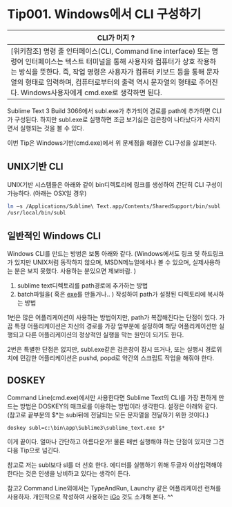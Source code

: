 # Tip001. Windows에서 CLI 구성하기

| CLI가 머지 ? |
| -- |
| [위키참조] 명령 줄 인터페이스(CLI, Command line interface) 또는 명령어 인터페이스는 텍스트 터미널을 통해 사용자와 컴퓨터가 상호 작용하는 방식을 뜻한다. 즉, 작업 명령은 사용자가 컴퓨터 키보드 등을 통해 문자열의 형태로 입력하며, 컴퓨터로부터의 출력 역시 문자열의 형태로 주어진다. Windows사용자에게 cmd.exe로 생각하면 된다. |

Sublime Text 3 Build 3066에서 subl.exe가 추가되어 경로를 path에 추가하면 CLI가 구성된다. 하지만 subl.exe로 실행하면 조금 보기싫은 검은창이 나타났다가 사라지면서 실행되는 것을 볼 수 있다.

이번 Tip은 Windows기반(cmd.exe)에서 위 문제점을 해결한 CLI구성을 살펴본다.

## UNIX기반 CLI

UNIX기반 시스템들은 아래와 같이 bin디렉토리에 링크를 생성하여 간단히 CLI 구성이 가능하다. (아래는 OSX일 경우)

```Bash
ln –s /Applications/Sublime\ Text.app/Contents/SharedSupport/bin/subl
/usr/local/bin/subl
```

## 일반적인 Windows CLI

Windows CLI를 만드는 방벙은 보통 아래와 같다. (Windows에서도 링크 및 하드링크가 있지만 UNIX처럼 동작하지 않으며, MSDN메뉴얼에서나 볼 수 있으며, 실제사용하는 분은 보지 못했다. 사용하는 분있으면 제보바람. )

1. sublime text디렉토리를 path경로에 추가하는 방법
2. batch파일을( 혹은 [ exe](https://scotch.io/tutorials/open-sublime-text-from-the-command-line-using-subl-exe-windows)를 만들거나.. ) 작성하여 path가 설정된 디렉토리에 복사하는 방법

1번은 많은 어플리케이션이 사용하는 방법이지만, path가 복잡해진다는 단점이 있다. 가끔 특정 어플리케이션은 자신의 경로를 가장 앞부분에 설정하여 해당 어플리케이션만 실행되고 다른 어플리케이션의 정상적인 실행을 막는 원인이 되기도 한다.

2번은 특별한 단점은 없지만, subl.exe같은 검은창이 잠시 뜨거나, 또는 실행시 경로위치에 민감한 어플리케이션은 pushd, popd로 약간의 스크립트 작업을 해줘야 한다.


## DOSKEY

Command Line(cmd.exe)에서만 사용한다면 Sublime Text의 CLI를 가장 편하게 만드는 방법은 DOSKEY의 매크로를 이용하는 방법이라 생각한다. 설정은 아래와 같다. (참고로 끝부분의 $*는 subl뒤에 전달되는 모든 문자열을 전달하기 위한 것이다.)

```batch
doskey subl=c:\bin\app\Sublime3\sublime_text.exe $*
```

이게 끝이다. 얼마나 간단하고 아름다운가! 물론 매번 실행해야 하는 단점이 있지만 그건 다음 Tip으로 넘긴다.

참고로 저는 subl보다 sl를 더 선호 한다. 에디터를 실행하기 위해 두글자 이상입력해야 한다는 것은 인생을 낭비하고 있다는 생각이 든다.

참고2 Command Line외에서는 TypeAndRun, Launchy 같은 어플리케이션 런쳐를 사용하자. 개인적으로 작성하여 사용하는  [iGo](https://github.com/daejinseok/iGo) 것도 소개해 본다. ^^